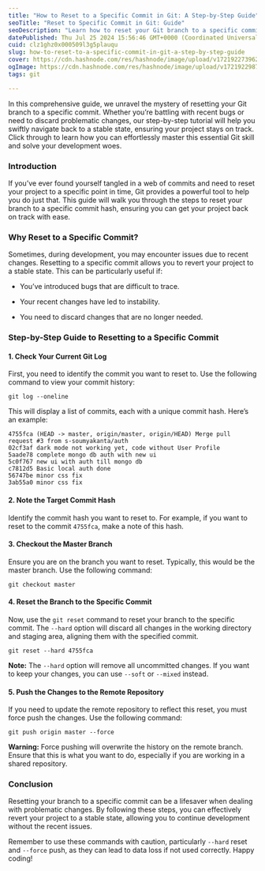 ```yaml
---
title: "How to Reset to a Specific Commit in Git: A Step-by-Step Guide"
seoTitle: "Reset to Specific Commit in Git: Guide"
seoDescription: "Learn how to reset your Git branch to a specific commit with our easy step-by-step guide. Ensure project stability and fix issues effectively"
datePublished: Thu Jul 25 2024 15:56:46 GMT+0000 (Coordinated Universal Time)
cuid: clz1ghz0x000509l3g5plauqu
slug: how-to-reset-to-a-specific-commit-in-git-a-step-by-step-guide
cover: https://cdn.hashnode.com/res/hashnode/image/upload/v1721922739622/98775824-35e0-44aa-885e-2b29b55658e4.webp
ogImage: https://cdn.hashnode.com/res/hashnode/image/upload/v1721922987420/b8ff205f-4381-4700-99f1-612b9019a97f.webp
tags: git

---
```


In this comprehensive guide, we unravel the mystery of resetting your Git branch to a specific commit. Whether you’re battling with recent bugs or need to discard problematic changes, our step-by-step tutorial will help you swiftly navigate back to a stable state, ensuring your project stays on track. Click through to learn how you can effortlessly master this essential Git skill and solve your development woes.

### Introduction

If you’ve ever found yourself tangled in a web of commits and need to reset your project to a specific point in time, Git provides a powerful tool to help you do just that. This guide will walk you through the steps to reset your branch to a specific commit hash, ensuring you can get your project back on track with ease.

### Why Reset to a Specific Commit?

Sometimes, during development, you may encounter issues due to recent changes. Resetting to a specific commit allows you to revert your project to a stable state. This can be particularly useful if:

* You’ve introduced bugs that are difficult to trace.
    
* Your recent changes have led to instability.
    
* You need to discard changes that are no longer needed.
    

### Step-by-Step Guide to Resetting to a Specific Commit

#### 1\. Check Your Current Git Log

First, you need to identify the commit you want to reset to. Use the following command to view your commit history:

```plaintext
git log --oneline
```

This will display a list of commits, each with a unique commit hash. Here’s an example:

```plaintext
4755fca (HEAD -> master, origin/master, origin/HEAD) Merge pull request #3 from s-soumyakanta/auth
02cf3af dark mode not working yet, code without User Profile
5aade78 complete mongo db auth with new ui
5c0f767 new ui with auth till mongo db  
c7812d5 Basic local auth done
56747be minor css fix
3ab55a0 minor css fix
```

#### 2\. Note the Target Commit Hash

Identify the commit hash you want to reset to. For example, if you want to reset to the commit `4755fca`, make a note of this hash.

#### 3\. Checkout the Master Branch

Ensure you are on the branch you want to reset. Typically, this would be the master branch. Use the following command:

```plaintext
git checkout master
```

#### 4\. Reset the Branch to the Specific Commit

Now, use the `git reset` command to reset your branch to the specific commit. The `--hard` option will discard all changes in the working directory and staging area, aligning them with the specified commit.

```plaintext
git reset --hard 4755fca
```

**Note:** The `--hard` option will remove all uncommitted changes. If you want to keep your changes, you can use `--soft` or `--mixed` instead.

#### 5\. Push the Changes to the Remote Repository

If you need to update the remote repository to reflect this reset, you must force push the changes. Use the following command:

```plaintext
git push origin master --force
```

**Warning:** Force pushing will overwrite the history on the remote branch. Ensure that this is what you want to do, especially if you are working in a shared repository.

### Conclusion

Resetting your branch to a specific commit can be a lifesaver when dealing with problematic changes. By following these steps, you can effectively revert your project to a stable state, allowing you to continue development without the recent issues.

Remember to use these commands with caution, particularly `--hard` reset and `--force` push, as they can lead to data loss if not used correctly. Happy coding!